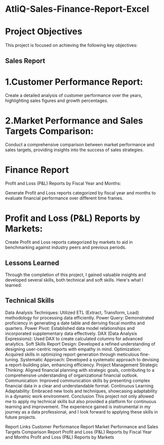# AtliQ-Sales-Finance-Report-Excel

# Project Objectives
This project is focused on achieving the following key objectives:

## Sales Report
# 1.Customer Performance Report:

Create a detailed analysis of customer performance over the years, highlighting sales figures and growth percentages.
# 2.Market Performance and Sales Targets Comparison:

Conduct a comprehensive comparison between market performance and sales targets, providing insights into the success of sales strategies.
# Finance Report
Profit and Loss (P&L) Reports by Fiscal Year and Months:

Generate Profit and Loss reports categorized by fiscal year and months to evaluate financial performance over different time frames.
# Profit and Loss (P&L) Reports by Markets:

Create Profit and Loss reports categorized by markets to aid in benchmarking against industry peers and previous periods.
## Lessons Learned
Through the completion of this project, I gained valuable insights and developed several skills, both technical and soft skills. Here's what I learned:

## Technical Skills
Data Analysis Techniques: Utilized ETL (Extract, Transform, Load) methodology for processing data efficiently.
Power Query: Demonstrated proficiency in generating a date table and deriving fiscal months and quarters.
Power Pivot: Established data model relationships and incorporated supplementary data effectively.
DAX (Data Analysis Expressions): Used DAX to create calculated columns for advanced analytics.
Soft Skills
Report Design: Developed a refined understanding of designing user-centric reports with empathy in mind.
Optimization: Acquired skills in optimizing report generation through meticulous fine-tuning.
Systematic Approach: Developed a systematic approach to devising a report-building plan, enhancing efficiency.
Project Management
Strategic Thinking: Aligned financial planning with strategic goals, contributing to a comprehensive understanding of organizational financial outlook.
Communication: Improved communication skills by presenting complex financial data in a clear and understandable format.
Continuous Learning
Adaptability: Embraced new tools and techniques, showcasing adaptability in a dynamic work environment.
Conclusion
This project not only allowed me to apply my technical skills but also provided a platform for continuous learning and improvement. The experience gained is instrumental in my journey as a data professional, and I look forward to applying these skills in future projects.

Report Links
Customer Performance Report
Market Performance and Sales Targets Comparison Report
Profit and Loss (P&L) Reports by Fiscal Year and Months
Profit and Loss (P&L) Reports by Markets
